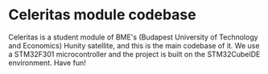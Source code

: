 # Celeritas module codebase
Celeritas is a student module of BME's (Budapest University of Technology and Economics) Hunity satellite,
and this is the main codebase of it.
We use a STM32F301 microcontroller and the project is built on the STM32CubeIDE environment.
Have fun!

